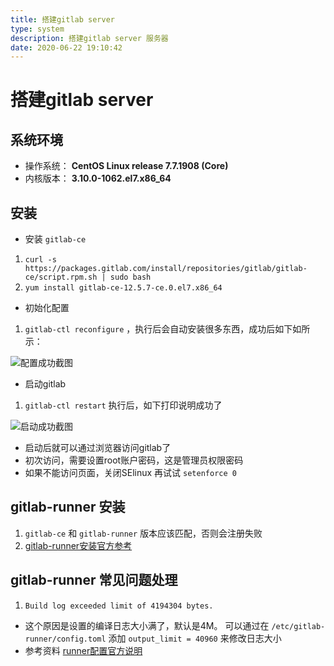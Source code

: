 ```yaml
---
title: 搭建gitlab server
type: system
description: 搭建gitlab server 服务器
date: 2020-06-22 19:10:42
---
```


# 搭建gitlab server

## 系统环境

* 操作系统： **CentOS Linux release 7.7.1908 (Core)**
* 内核版本： **3.10.0-1062.el7.x86_64**

## 安装

* 安装 `gitlab-ce`
1. `curl -s https://packages.gitlab.com/install/repositories/gitlab/gitlab-ce/script.rpm.sh | sudo bash`
2. `yum install gitlab-ce-12.5.7-ce.0.el7.x86_64`

* 初始化配置
1. `gitlab-ctl reconfigure` ，执行后会自动安装很多东西，成功后如下如所示：

![配置成功截图](/images/gitlab-config.png)

* 启动gitlab
1. `gitlab-ctl restart`  执行后，如下打印说明成功了

![启动成功截图](/images/gitlab-restart.png)

* 启动后就可以通过浏览器访问gitlab了
* 初次访问，需要设置root账户密码，这是管理员权限密码
* 如果不能访问页面，关闭SElinux 再试试 `setenforce 0`

## gitlab-runner 安装

1. `gitlab-ce` 和 `gitlab-runner` 版本应该匹配，否则会注册失败
2. [gitlab-runner安装官方参考](https://docs.gitlab.com/runner/install/)

## gitlab-runner 常见问题处理

1. `Build log exceeded limit of 4194304 bytes.`

* 这个原因是设置的编译日志大小满了，默认是4M。 可以通过在 `/etc/gitlab-runner/config.toml` 添加 `output_limit = 40960` 来修改日志大小
* 参考资料 [runner配置官方说明](https://gitlab.com/gitlab-org/gitlab-runner/blob/master/docs/configuration/advanced-configuration.md#the-runners-section)





